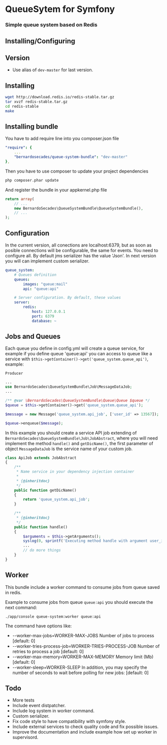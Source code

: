 QueueSytem for Symfony
======================

### Simple queue system based on Redis

Installing/Configuring
----------------------

## Version

* Use alias of `dev-master` for last version.

## Installing

``` bash
wget http://download.redis.io/redis-stable.tar.gz
tar xvzf redis-stable.tar.gz
cd redis-stable
make
```

## Installing bundle

You have to add require line into you composer.json file

``` yml
"require": {
    ...
    "bernardosecades/queue-system-bundle": "dev-master"
},
```

Then you have to use composer to update your project dependencies

``` bash
php composer.phar update
```

And register the bundle in your appkernel.php file

``` php
return array(
    // ...
    new BernardoSecades\QueueSystemBundle\QueueSystemBundle(),
    // ...
);
```

## Configuration

In the current version, all conections are localhost:6379, but as soon as posible connections will be configurable, the same for events.
You need to configure all.
By default jms serializer has the value 'Json'. In next version you will can implement custom serializer.

``` yml
queue_system:
    # Queues definition
    queues:
        images: "queue:mail"
        api: "queue:api"

    # Server configuration. By default, these values
    server:
        redis:
            host: 127.0.0.1
            port: 6379
            database: ~
```

Jobs and Queues
---------------

Each queue you define in config.yml will create a queue service, for example if you define queue 'queue:api' you can access to queue
like a service with `$this->getContainer()->get('queue_system.queue_api')`, example:

`Producer`

```php
...
use BernardoSecades\QueueSystemBundle\Job\MessageDataJob;
...

/** @var \BernardoSecades\QueueSystemBundle\Queue\Queue $queue */
$queue = $this->getContainer()->get('queue_system.queue_api');

$message = new Message('queue_system.api_job', ['user_id' => 13567]);

$queue->enqueue($message);

```

In this example you should create a service API job extending of `BernardoSecades\QueueSystemBundle\Job\JobAbstract`, where
you will need implement the method `handle()` and `getDicName()`, the first parameter of object `MessageDataJob` is the service name
of your custom job.

```php
class ApiJob extends JobAbstract
{
    /**
     * Name service in your dependency injection container
     *
     * {@inheritdoc}
     */
    public function getDicName()
    {
        return 'queue_system.api_job';
    }

    /**
     * {@inheritdoc}
     */
    public function handle()
    {
        $arguments = $this->getArguments();
        syslog(0, sprintf('Executing method handle with argument user_id: %d', $arguments['user_id']));
        ...
        // do more things
    }
}
```

Worker
------

This bundle include a worker command to consume jobs from queue saved in redis.

Example to consume jobs from queue `queue:api` you should execute the next command:

`./app/console queue-system:worker queue:api`

The command have options like:

- --worker-max-jobs=WORKER-MAX-JOBS Number of jobs to process [default: 0]
- --worker-tries-process-job=WORKER-TRIES-PROCESS-JOB Number of retries to process a job [default: 0]
- --worker-max-memory=WORKER-MAX-MEMORY Memory limit (Mb) [default: 0]
- --worker-sleep=WORKER-SLEEP In addition, you may specify the number of seconds to wait before polling for new jobs: [default: 0]

Todo
-----

- More tests
- Include event distpatcher.
- Include log system in worker command.
- Custom serializer.
- Fix code style to have compatibility with symfony style.
- Include external services to check quality code and fix possible issues.
- Improve the documentation and include example how set up worker in supervisord.